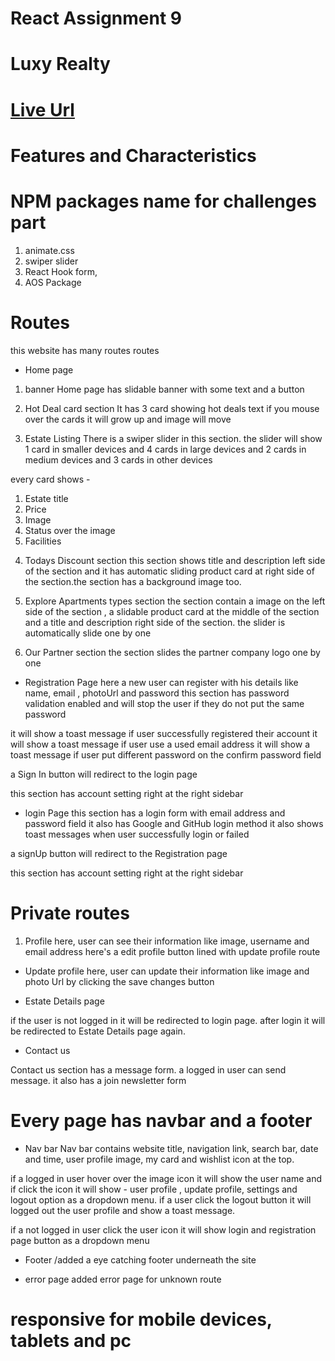 # React Assignment 9


# Luxy Realty
# [Live Url](https://luxy-realty.web.app/)


# Features and Characteristics

# NPM packages name for challenges part
1. animate.css
2. swiper slider
3. React Hook form,
4. AOS Package

# Routes

this website has many routes routes
<!-- Home, register page, login page, -->

* Home page

1. banner
Home page has slidable banner with some text and a button

2. Hot Deal card section
It has 3 card showing hot deals text if you mouse over the cards it will grow up and image will move 

3. Estate Listing
There is a swiper slider in this section. the slider will show 1 card in smaller devices and 4 cards in large devices and 2 cards in medium devices and 3 cards in other devices

every card shows -
1) Estate title
2) Price
2) Image
4) Status over the image
5) Facilities

4. Todays Discount section 
this section shows title and description left side of the section and it has automatic sliding product card at right side of the section.the section has a background image too.

5. Explore Apartments types section
the section contain a image on the left side of the section , a slidable product card at the middle of the section and a title and description right side of the section.
the slider is automatically slide one by one

6. Our Partner section
the section slides the partner company logo one by one



* Registration Page
here a new user can register with his details like name, email , photoUrl and password
this section has password validation enabled and will stop the user if they do not put the same password

it will show a toast message if user successfully registered their account
it will show a toast message if user use a used email address
it will show a toast message if user put different password on the confirm password field

a Sign In button will redirect to the login page  

this section has account setting right at the right sidebar


* login Page
this section has a login form with email address and password field
it also has Google and GitHub login method 
it also shows toast messages when user successfully login or failed

a signUp button will redirect to the Registration page

this section has account setting right at the right sidebar

# Private routes

1. Profile 
here, user can see their information like image, username and email address
here's a edit profile button  lined with update profile route

* Update profile
here, user can update their information like image and photo Url by clicking the save changes button

* Estate Details page

if the user is not logged in it will be redirected to login page. after login it will be redirected to Estate Details page again.

* Contact us

Contact us section has a message form. a logged in user can send message. it also has a join newsletter form



# Every page has navbar and a footer
* Nav bar
Nav bar contains website title, navigation link, search bar, date and time, user profile image, my card and wishlist icon at the top.

if a logged in user hover over the image icon it will show the user name and if click the icon it will show - user profile , update profile, settings and logout option as a dropdown menu. if a user click the logout button it will logged out the user profile and show a toast message.

if a not logged in user click the user icon it will show login and registration page button as a dropdown menu

* Footer
/added a eye catching footer underneath the site

* error page
added error page for unknown route

# responsive for mobile devices, tablets and pc

<!--Note : Please wait until all the data has been loaded first time(if the content doesn't showing perfectly for mobile, tablets or pc, double click the toggle toolbar when you will check the responsiveness)-->
